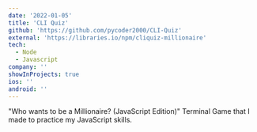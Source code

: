 ```yaml
---
date: '2022-01-05'
title: 'CLI Quiz'
github: 'https://github.com/pycoder2000/CLI-Quiz'
external: 'https://libraries.io/npm/cliquiz-millionaire'
tech:
  - Node
  - Javascript
company: ''
showInProjects: true
ios: ''
android: ''
---
```


"Who wants to be a Millionaire? (JavaScript Edition)" Terminal Game that I made to practice my JavaScript skills.
